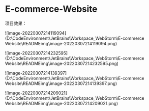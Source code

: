 # E-commerce-Website

项目效果：

![image-20220307214119094](D:\CodeEnvironment\JetBrains\Workspace_WebStorm\E-commerce Website\READMEimg\image-20220307214119094.png)

![image-20220307214232595](D:\CodeEnvironment\JetBrains\Workspace_WebStorm\E-commerce Website\READMEimg\image-20220307214232595.png)

![image-20220307214139397](D:\CodeEnvironment\JetBrains\Workspace_WebStorm\E-commerce Website\READMEimg\image-20220307214139397.png)

![image-20220307214209021](D:\CodeEnvironment\JetBrains\Workspace_WebStorm\E-commerce Website\READMEimg\image-20220307214209021.png)
